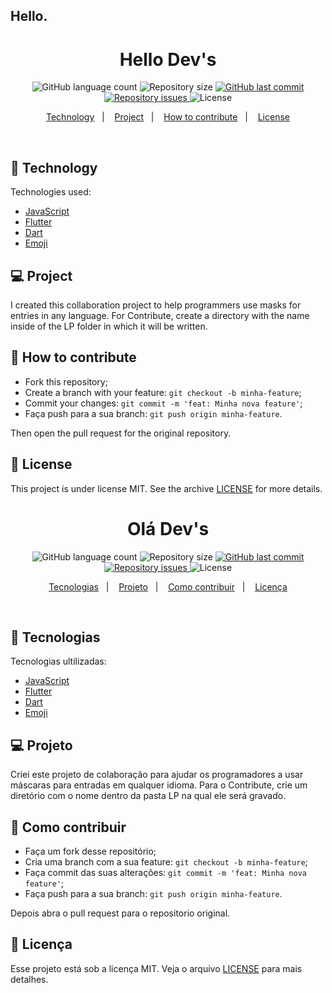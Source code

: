 <h2>Hello.</h2>


<h1 align="center">
Hello Dev's
</h1>

<p align="center">
  <img alt="GitHub language count" src="https://img.shields.io/github/languages/count/igoRmon/MasksUtils">
  <img alt="Repository size" src="https://img.shields.io/github/repo-size/igoRmon/MasksUtils">
  <a href="https://github.com/igoRmon/MasksUtils/commits/master">
    <img alt="GitHub last commit" src="https://img.shields.io/github/last-commit/igoRmon/MasksUtils">
  </a>
  <a href="https://github.com/igoRmon/MasksUtils">
    <img alt="Repository issues" src="https://img.shields.io/github/issues/igoRmon/MasksUtils">
  </a>

  <img alt="License" src="https://img.shields.io/badge/license-MIT-brightgreen">
</p>

<p align="center">
  <a href="#bookmark_tabs-tecnologias">Technology</a>&nbsp;&nbsp;&nbsp;|&nbsp;&nbsp;&nbsp;
  <a href="#-projeto">Project</a>&nbsp;&nbsp;&nbsp;|&nbsp;&nbsp;&nbsp;
  <a href="#-como-contribuir">How to contribute</a>&nbsp;&nbsp;&nbsp;|&nbsp;&nbsp;&nbsp;
  <a href="#memo-licença">License</a>
</p>

<br>


## :bookmark_tabs: Technology

Technologies used:

- [JavaScript](https://devdocs.io/javascript/)
- [Flutter](https://flutter.dev/)
- [Dart](https://pub.dev/)
- [Emoji](https://gist.github.com/rxaviers/7360908)

## 💻 Project

I created this collaboration project to help programmers use masks for entries in any language.
For Contribute, create a directory with the name inside of the LP folder in which it will be written.


## 🤔 How to contribute

- Fork this repository;
- Create a branch with your feature: `git checkout -b minha-feature`;
- Commit your changes: `git commit -m 'feat: Minha nova feature'`;
- Faça push para a sua branch: `git push origin minha-feature`.

Then open the pull request for the original repository.

## :memo: License

This project is under license MIT. See the archive [LICENSE](LICENSE.md) for more details.




<h1 align="center">
Olá Dev's
</h1>

<p align="center">
  <img alt="GitHub language count" src="https://img.shields.io/github/languages/count/igoRmon/MasksUtils">
  <img alt="Repository size" src="https://img.shields.io/github/repo-size/igoRmon/MasksUtils">
  <a href="https://github.com/igoRmon/MasksUtils/commits/master">
    <img alt="GitHub last commit" src="https://img.shields.io/github/last-commit/igoRmon/MasksUtils">
  </a>
  <a href="https://github.com/igoRmon/MasksUtils">
    <img alt="Repository issues" src="https://img.shields.io/github/issues/igoRmon/MasksUtils">
  </a>

  <img alt="License" src="https://img.shields.io/badge/license-MIT-brightgreen">
</p>

<p align="center">
  <a href="#bookmark_tabs-tecnologias">Tecnologias</a>&nbsp;&nbsp;&nbsp;|&nbsp;&nbsp;&nbsp;
  <a href="#-projeto">Projeto</a>&nbsp;&nbsp;&nbsp;|&nbsp;&nbsp;&nbsp;
  <a href="#-como-contribuir">Como contribuir</a>&nbsp;&nbsp;&nbsp;|&nbsp;&nbsp;&nbsp;
  <a href="#memo-licença">Licença</a>
</p>

<br>


## :bookmark_tabs: Tecnologias

Tecnologias ultilizadas:

- [JavaScript](https://devdocs.io/javascript/)
- [Flutter](https://flutter.dev/)
- [Dart](https://pub.dev/)
- [Emoji](https://gist.github.com/rxaviers/7360908)

## 💻 Projeto

Criei este projeto de colaboração para ajudar os programadores a usar máscaras para entradas em qualquer idioma.
Para o Contribute, crie um diretório com o nome dentro da pasta LP na qual ele será gravado.


## 🤔 Como contribuir

- Faça um fork desse repositório;
- Cria uma branch com a sua feature: `git checkout -b minha-feature`;
- Faça commit das suas alterações: `git commit -m 'feat: Minha nova feature'`;
- Faça push para a sua branch: `git push origin minha-feature`.

Depois abra o pull request para o repositorio original.

## :memo: Licença

Esse projeto está sob a licença MIT. Veja o arquivo [LICENSE](LICENSE.md) para mais detalhes.

